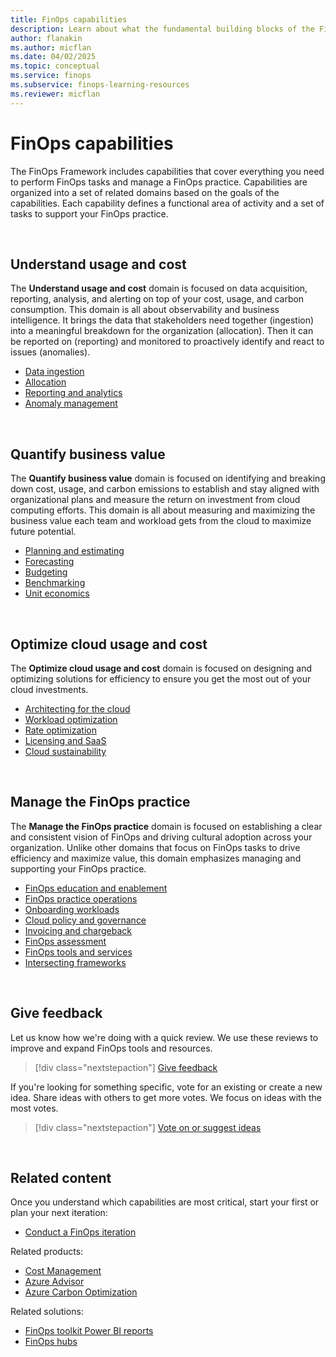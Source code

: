 ```yaml
---
title: FinOps capabilities
description: Learn about what the fundamental building blocks of the FinOps Framework that enable you to maximize business value through the cloud.
author: flanakin
ms.author: micflan
ms.date: 04/02/2025
ms.topic: conceptual
ms.service: finops
ms.subservice: finops-learning-resources
ms.reviewer: micflan
---
```


<!-- markdownlint-disable-next-line MD025 -->
# FinOps capabilities

The FinOps Framework includes capabilities that cover everything you need to perform FinOps tasks and manage a FinOps practice. Capabilities are organized into a set of related domains based on the goals of the capabilities. Each capability defines a functional area of activity and a set of tasks to support your FinOps practice.

<br>

## Understand usage and cost

The **Understand usage and cost** domain is focused on data acquisition, reporting, analysis, and alerting on top of your cost, usage, and carbon consumption. This domain is all about observability and business intelligence. It brings the data that stakeholders need together (ingestion) into a meaningful breakdown for the organization (allocation). Then it can be reported on (reporting) and monitored to proactively identify and react to issues (anomalies).

- [Data ingestion](./understand/ingestion.md)
- [Allocation](./understand/allocation.md)
- [Reporting and analytics](./understand/reporting.md)
- [Anomaly management](./understand/anomalies.md)

<br>

## Quantify business value

The **Quantify business value** domain is focused on identifying and breaking down cost, usage, and carbon emissions to establish and stay aligned with organizational plans and measure the return on investment from cloud computing efforts. This domain is all about measuring and maximizing the business value each team and workload gets from the cloud to maximize future potential.

- [Planning and estimating](./quantify/planning.md)
- [Forecasting](./quantify/forecasting.md)
- [Budgeting](./quantify/budgeting.md)
- [Benchmarking](./quantify/benchmarking.md)
- [Unit economics](./quantify/unit-economics.md)

<br>

## Optimize cloud usage and cost

The **Optimize cloud usage and cost** domain is focused on designing and optimizing solutions for efficiency to ensure you get the most out of your cloud investments.

- [Architecting for the cloud](./optimize/architecting.md)
- [Workload optimization](./optimize/workloads.md)
- [Rate optimization](./optimize/rates.md)
- [Licensing and SaaS](./optimize/licensing.md)
- [Cloud sustainability](./optimize/sustainability.md)

<br>

## Manage the FinOps practice

The **Manage the FinOps practice** domain is focused on establishing a clear and consistent vision of FinOps and driving cultural adoption across your organization. Unlike other domains that focus on FinOps tasks to drive efficiency and maximize value, this domain emphasizes managing and supporting your FinOps practice.

- [FinOps education and enablement](./manage/education.md)
- [FinOps practice operations](./manage/operations.md)
- [Onboarding workloads](./manage/onboarding.md)
- [Cloud policy and governance](./manage/governance.md)
- [Invoicing and chargeback](./manage/invoicing-chargeback.md)
- [FinOps assessment](./manage/assessment.md)
- [FinOps tools and services](./manage/tools-services.md)
- [Intersecting frameworks](./manage/intersecting-disciplines.md)

<br>

## Give feedback

Let us know how we're doing with a quick review. We use these reviews to improve and expand FinOps tools and resources.

> [!div class="nextstepaction"]
> [Give feedback](https://portal.azure.com/#view/HubsExtension/InProductFeedbackBlade/extensionName/FinOpsToolkit/cesQuestion/How%20easy%20or%20hard%20is%20it%20to%20use%20FinOps%20toolkit%20tools%20and%20resources%3F/cvaQuestion/How%20valuable%20is%20the%20FinOps%20toolkit%3F/surveyId/FTK0.9/bladeName/Guide.Framework/featureName/Capabilities)

If you're looking for something specific, vote for an existing or create a new idea. Share ideas with others to get more votes. We focus on ideas with the most votes.

> [!div class="nextstepaction"]
> [Vote on or suggest ideas](https://github.com/microsoft/finops-toolkit/issues?q=is%3Aissue+is%3Aopen+sort%3Areactions-%252B1-desc)

<br>

## Related content

Once you understand which capabilities are most critical, start your first or plan your next iteration:

- [Conduct a FinOps iteration](../conduct-iteration.md)

Related products:

- [Cost Management](/azure/cost-management-billing/costs/)
- [Azure Advisor](/azure/advisor/)
- [Azure Carbon Optimization](/azure/carbon-optimization)

Related solutions:

- [FinOps toolkit Power BI reports](../toolkit/power-bi/reports.md)
- [FinOps hubs](../toolkit/hubs/finops-hubs-overview.md)

<br>
